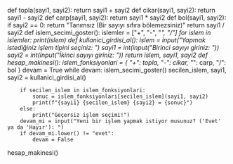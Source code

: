
def topla(sayi1, sayi2):
    return sayi1 + sayi2
def cikar(sayi1, sayi2):
    return sayi1 - sayi2
def carp(sayi1, sayi2):
    return sayi1 * sayi2
def bol(sayi1, sayi2):
    if sayi2 == 0:
        return "Tanımsız (Bir sayıyı sıfıra bölemezsiniz)"
    return sayi1 / sayi2
def islem_secimi_goster():
    islemler = ["+", "-", "*", "/"]
    for islem in islemler:
        print(islem)
def kullanici_girdisi_al():
    islem = input("Yapmak istediğiniz işlem tipini seçiniz: ")
    sayi1 = int(input("Birinci sayıyı giriniz: "))
    sayi2 = int(input("İkinci sayıyı giriniz: "))
    return islem, sayi1, sayi2
def hesap_makinesi():
    islem_fonksiyonlari = {
        "+": topla,
        "-": cikar,
        "*": carp,
        "/": bol
    }
    devam = True
    while devam:
        islem_secimi_goster()
        secilen_islem, sayi1, sayi2 = kullanici_girdisi_al()
        
        if secilen_islem in islem_fonksiyonlari:
            sonuc = islem_fonksiyonlari[secilen_islem](sayi1, sayi2)
            print(f"{sayi1} {secilen_islem} {sayi2} = {sonuc}")
        else:
            print("Geçersiz işlem seçimi!")
        devam_mi = input("Yeni bir işlem yapmak istiyor musunuz? ('Evet' ya da 'Hayır'): ")
        if devam_mi.lower() != "evet":
            devam = False
hesap_makinesi()
